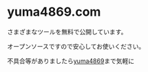 # yuma4869.com

さまざまなツールを無料で公開しています。

オープンソースですので安心してお使いください。

不具合等がありましたら[yuma4869](https://twitter.com/yuma4869b)まで気軽に

